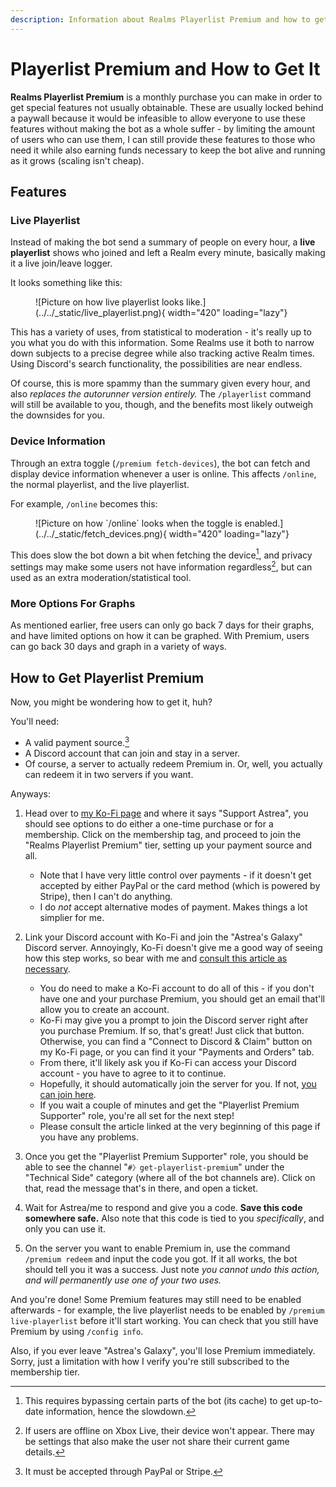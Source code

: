 ```yaml
---
description: Information about Realms Playerlist Premium and how to get it.
---
```



# Playerlist Premium and How to Get It

**Realms Playerlist Premium** is a monthly purchase you can make in order to get special features not usually obtainable. These are usually locked behind a paywall because it would be infeasible to allow everyone to use these features without making the bot as a whole suffer - by limiting the amount of users who can use them, I can still provide these features to those who need it while also earning funds necessary to keep the bot alive and running as it grows (scaling isn't cheap).

## Features

### Live Playerlist

Instead of making the bot send a summary of people on every hour, a **live playerlist** shows who joined and left a Realm every minute, basically making it a live join/leave logger.

It looks something like this:

<figure markdown>
  ![Picture on how live playerlist looks like.](../../_static/live_playerlist.png){ width="420" loading="lazy"}
</figure>

This has a variety of uses, from statistical to moderation - it's really up to you what you do with this information. Some Realms use it both to narrow down subjects to a precise degree while also tracking active Realm times. Using Discord's search functionality, the possibilities are near endless.

Of course, this is more spammy than the summary given every hour, and also *replaces the autorunner version entirely.* The `/playerlist` command will still be available to you, though, and the benefits most likely outweigh the downsides for you.

### Device Information

Through an extra toggle (`/premium fetch-devices`), the bot can fetch and display device information whenever a user is online. This affects `/online`, the normal playerlist, and the live playerlist.

For example, `/online` becomes this:

<figure markdown>
  ![Picture on how `/online` looks when the toggle is enabled.](../../_static/fetch_devices.png){ width="420" loading="lazy"}
</figure>

This does slow the bot down a bit when fetching the device[^1], and privacy settings may make some users not have information regardless[^2], but can used as an extra moderation/statistical tool.

### More Options For Graphs

As mentioned earlier, free users can only go back 7 days for their graphs, and have limited options on how it can be graphed. With Premium, users can go back 30 days and graph in a variety of ways.

## How to Get Playerlist Premium

Now, you might be wondering how to get it, huh?

You'll need:
- A valid payment source.[^3]
- A Discord account that can join and stay in a server.
- Of course, a server to actually redeem Premium in. Or, well, you actually can redeem it in two servers if you want.

Anyways:

1. Head over to [my Ko-Fi page](https://ko-fi.com/astreatss) and where it says "Support Astrea", you should see options to do either a one-time purchase or for a membership. Click on the membership tag, and proceed to join the "Realms Playerlist Premium" tier, setting up your payment source and all.
    - Note that I have very little control over payments - if it doesn't get accepted by either PayPal or the card method (which is powered by Stripe), then I can't do anything.
    - I do *not* accept alternative modes of payment. Makes things a lot simplier for me.

2. Link your Discord account with Ko-Fi and join the "Astrea's Galaxy" Discord server. Annoyingly, Ko-Fi doesn't give me a good way of seeing how this step works, so bear with me and [consult this article as necessary](https://help.ko-fi.com/hc/en-us/articles/8664701197073-How-Do-I-Join-a-Creator-s-Discord-Server-).
    - You do need to make a Ko-Fi account to do all of this - if you don't have one and your purchase Premium, you should get an email that'll allow you to create an account.
    - Ko-Fi may give you a prompt to join the Discord server right after you purchase Premium. If so, that's great! Just click that button. Otherwise, you can find a "Connect to Discord & Claim" button on my Ko-Fi page, or you can find it your "Payments and Orders" tab.
    - From there, it'll likely ask you if Ko-Fi can access your Discord account - you have to agree to it to continue.
    - Hopefully, it should automatically join the server for you. If not, [you can join here](https://discord.gg/NSdetwGjpK).
    - If you wait a couple of minutes and get the "Playerlist Premium Supporter" role, you're all set for the next step!
    - Please consult the article linked at the very beginning of this page if you have any problems.

3. Once you get the "Playerlist Premium Supporter" role, you should be able to see the channel "`#〉get-playerlist-premium`" under the "Technical Side" category (where all of the bot channels are). Click on that, read the message that's in there, and open a ticket.

4. Wait for Astrea/me to respond and give you a code. **Save this code somewhere safe.** Also note that this code is tied to you *specifically*, and only you can use it.

5. On the server you want to enable Premium in, use the command `/premium redeem` and input the code you got. If it all works, the bot should tell you it was a success. Just note *you cannot undo this action, and will permanently use one of your two uses.*

And you're done! Some Premium features may still need to be enabled afterwards - for example, the live playerlist needs to be enabled by `/premium live-playerlist` before it'll start working. You can check that you still have Premium by using `/config info`.

Also, if you ever leave "Astrea's Galaxy", you'll lose Premium immediately. Sorry, just a limitation with how I verify you're still subscribed to the membership tier.

[^1]: This requires bypassing certain parts of the bot (its cache) to get up-to-date information, hence the slowdown.
[^2]: If users are offline on Xbox Live, their device won't appear. There may be settings that also make the user not share their current game details.
[^3]: It must be accepted through PayPal or Stripe.